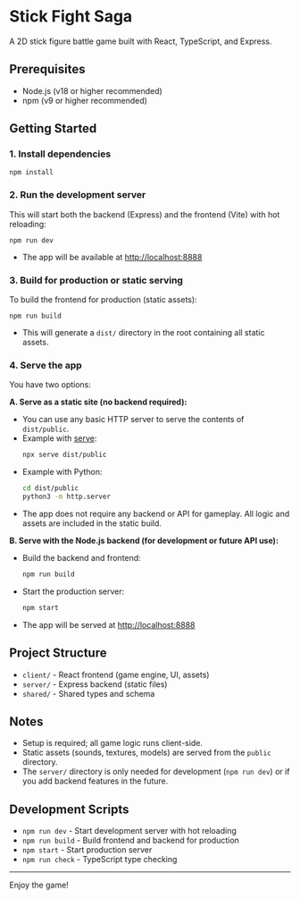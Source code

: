 # Stick Fight Saga

A 2D stick figure battle game built with React, TypeScript, and Express.

## Prerequisites
- Node.js (v18 or higher recommended)
- npm (v9 or higher recommended)

## Getting Started

### 1. Install dependencies

```
npm install
```

### 2. Run the development server

This will start both the backend (Express) and the frontend (Vite) with hot reloading:

```
npm run dev
```

- The app will be available at [http://localhost:8888](http://localhost:8888)

### 3. Build for production or static serving

To build the frontend for production (static assets):

```
npm run build
```
- This will generate a `dist/` directory in the root containing all static assets.

### 4. Serve the app

You have two options:

**A. Serve as a static site (no backend required):**
- You can use any basic HTTP server to serve the contents of `dist/public`.
- Example with [serve](https://www.npmjs.com/package/serve):
  ```sh
  npx serve dist/public
  ```
- Example with Python:
  ```sh
  cd dist/public
  python3 -m http.server
  ```
- The app does not require any backend or API for gameplay. All logic and assets are included in the static build.

**B. Serve with the Node.js backend (for development or future API use):**
- Build the backend and frontend:
  ```sh
  npm run build
  ```
- Start the production server:
  ```sh
  npm start
  ```
- The app will be served at [http://localhost:8888](http://localhost:8888)

## Project Structure
- `client/` - React frontend (game engine, UI, assets)
- `server/` - Express backend (static files)
- `shared/` - Shared types and schema

## Notes
- Setup is required; all game logic runs client-side.
- Static assets (sounds, textures, models) are served from the `public` directory.
- The `server/` directory is only needed for development (`npm run dev`) or if you add backend features in the future.

## Development Scripts
- `npm run dev` - Start development server with hot reloading
- `npm run build` - Build frontend and backend for production
- `npm start` - Start production server
- `npm run check` - TypeScript type checking

---

Enjoy the game! 